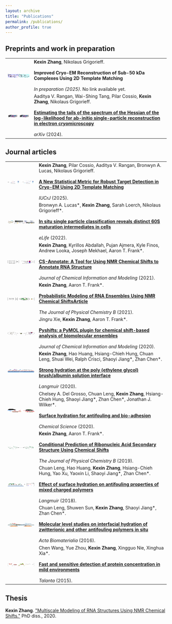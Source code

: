 ```yaml
---
layout: archive
title: "Publications"
permalink: /publications/
author_profile: true
---
```

## Preprints and work in preparation

|        |  |
|   :-:    | -       |
| <img src='../images/publication/sub50kda.png' align="center" width="200" height="10"> | __Kexin Zhang__, Nikolaus Grigorieff.  <br><br> __Improved Cryo-EM Reconstruction of Sub-50 kDa Complexes Using 2D Template Matching__  <br><br> _In preparation (2025)_. No link available yet. |
| <img src='../images/publication/estimating.png' align="center" width="200" height="10"> | Aaditya V. Rangan, Wai-Shing Tang, Pilar Cossio, __Kexin Zhang__, Nikolaus Grigorieff.  <br><br> [__Estimating the tails of the spectrum of the Hessian of the log-likelihood for ab-initio single-particle reconstruction in electron cryomicroscopy__](https://arxiv.org/abs/2411.13263v1)  <br><br> _arXiv_ (2024).|

## Journal articles

|        |  |
|   :-:    | -       |
| <img src='../images/publication/2dtmpvalue.png' align="center" width="200" height="10"> | __Kexin Zhang__, Pilar Cossio, Aaditya V. Rangan, Bronwyn A. Lucas, Nikolaus Grigorieff.  <br><br> [__A New Statistical Metric for Robust Target Detection in Cryo-EM Using 2D Template Matching__](https://doi.org/10.1107/S2052252524011771)  <br><br> _IUCrJ_ (2025).|
| <img src='../images/publication/insitu.jpg' align="center" width="200" height="10"> | Bronwyn A. Lucas*, __Kexin Zhang__, Sarah Loerch, Nikolaus Grigorieff*. <br><br> [__In situ single particle classification reveals distinct 60S maturation intermediates in cells__](https://elifesciences.org/articles/79272.)  <br><br> _eLife_ (2022).|
| <img src='../images/publication/cs-annotate.jpeg' align="center" width="200" height="10"> | __Kexin Zhang__, Kyrillos Abdallah, Pujan Ajmera, Kyle Finos, Andrew Looka, Joseph Mekhael, Aaron T. Frank*.  <br><br> [__CS-Annotate: A Tool for Using NMR Chemical Shifts to Annotate RNA Structure__](https://pubs.acs.org/doi/10.1021/acs.jcim.1c00006#:~:text=At%20its%20core%2C%20CS-Annotate,from%20their%20chemical%20shift%20fingerprint.)  <br><br> _Journal of Chemical Information and Modeling_ (2021).|
| <img src='../images/publication/cs-bme.jpeg' align="center" width="200" height="10"> | __Kexin Zhang__, Aaron T. Frank*.  <br><br> [__Probabilistic Modeling of RNA Ensembles Using NMR Chemical ShiftsArticle__](https://pubs.acs.org/doi/10.1021/acs.jpcb.1c05651)  <br><br> _The Journal of Physical Chemistry B_ (2021).|
| <img src='../images/publication/pyshifts.jpeg' align="center" width="200" height="10"> | Jingru Xie, __Kexin Zhang__, Aaron T. Frank*. <br><br> [__Pyshifts: a PyMOL plugin for chemical shift-based analysis of biomolecular ensembles__](https://doi.org/10.1021/acs.jcim.9b01039.)  <br><br> _Journal of Chemical Information and Modeling_ (2020).|
| <img src='../images/publication/stronghydration.jpeg' align="center" width="200" height="10"> | __Kexin Zhang__, Hao Huang, Hsiang-Chieh Hung, Chuan Leng, Shuai Wei, Ralph Crisci, Shaoyi Jiang*, Zhan Chen*. <br><br> [__Strong hydration at the poly (ethylene glycol) brush/albumin solution interface__](https://doi.org/10.1021/acs.langmuir.9b03680.)  <br><br> _Langmuir_ (2020).|
| <img src='../images/publication/surfacehydration.png' align="center" width="200" height="10"> | Chelsey A. Del Grosso, Chuan Leng, __Kexin Zhang__, Hsiang-Chieh Hung, Shaoyi Jiang*, Zhan Chen*, Jonathan J. Wilker*. <br><br> [__Surface hydration for antifouling and bio-adhesion__](https://doi.org/10.1039/D0SC03690K.)  <br><br> _Chemical Science_ (2020).|
| <img src='../images/publication/cs-fold.jpg' align="center" width="200" height="10"> | __Kexin Zhang__, Aaron T. Frank*.  <br><br> [__Conditional Prediction of Ribonucleic Acid Secondary Structure Using Chemical Shifts__](https://pubs.acs.org/doi/full/10.1021/acs.jpcb.9b09814)  <br><br> _The Journal of Physical Chemistry B_ (2019).|
| <img src='../images/publication/effects.jpeg' align="center" width="200" height="10"> | Chuan Leng, Hao Huang, __Kexin Zhang__, Hsiang-Chieh Hung, Yao Xu, Yaoxin Li, Shaoyi Jiang*, Zhan Chen*. <br><br> [__Effect of surface hydration on antifouling properties of mixed charged polymers__](https://doi.org/10.1021/acs.langmuir.8b00768.)  <br><br> _Langmuir_ (2018).|
| <img src='../images/publication/molecular.jpg' align="center" width="200" height="10"> | Chuan Leng, Shuwen Sun, __Kexin Zhang__, Shaoyi Jiang*, Zhan Chen*. <br><br> [__Molecular level studies on interfacial hydration of zwitterionic and other antifouling polymers in situ__](https://doi.org/10.1016/j.actbio.2016.02.030.)  <br><br> _Acta Biomaterialia_ (2016).|
| <img src='../images/publication/fast.jpg' align="center" width="200" height="10"> | Chen Wang, Yue Zhou, __Kexin Zhang__, Xingguo Nie, Xinghua Xia*. <br><br> [__Fast and sensitive detection of protein concentration in mild environments__](https://doi.org/10.1016/j.talanta.2014.12.046.)  <br><br> _Talanta_ (2015).|


## Thesis

__Kexin Zhang__. ["Multiscale Modeling of RNA Structures Using NMR Chemical Shifts."](https://deepblue.lib.umich.edu/handle/2027.42/163247) PhD diss., 2020.